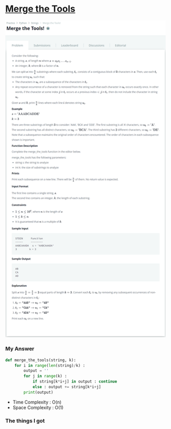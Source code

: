 # [Merge the Tools](https://www.hackerrank.com/challenges/nested-list/problem)

![image](Problem.png)



### My Answer

```python
def merge_the_tools(string, k):
    for i in range(len(string)/k) : 
        output = ''
        for j in range(k) : 
            if string[k*i+j] in output : continue
            else : output += string[k*i+j]
        print(output)
```

* Time Complexity : O(n)
* Space Complexity : O(1)



### The things I got
